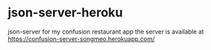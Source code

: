 # json-server-heroku
json-server for my confusion restaurant app
the server is available at https://confusion-server-songmeo.herokuapp.com/

